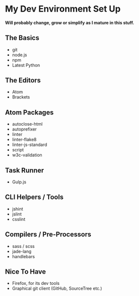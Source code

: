 # My Dev Environment Set Up
#### Will probably change, grow or simplify as I mature in this stuff.

## The Basics

- git
- node.js
- npm
- Latest Python

## The Editors

- Atom
- Brackets

## Atom Packages

- autoclose-html
- autoprefixer
- linter
- linter-flake8
- linter-js-standard
- script
- w3c-validation

## Task Runner

- Gulp.js

## CLI Helpers / Tools

- jshint
- jslint
- csslint

## Compilers / Pre-Processors

- sass / scss
- jade-lang
- handlebars

## Nice To Have

- Firefox, for its dev tools
- Graphical git client (GitHub, SourceTree etc.)
